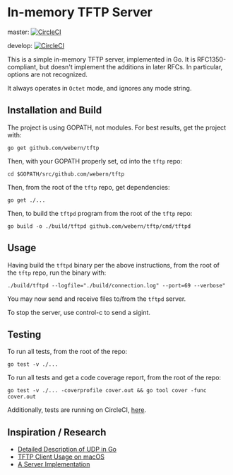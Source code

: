 In-memory TFTP Server
=====================

master: [![CircleCI](https://circleci.com/gh/webern/tftp/tree/master.svg?style=svg)](https://circleci.com/gh/webern/tftp/tree/master)

develop: [![CircleCI](https://circleci.com/gh/webern/tftp/tree/develop.svg?style=svg)](https://circleci.com/gh/webern/tftp/tree/develop)

This is a simple in-memory TFTP server, implemented in Go.  It is
RFC1350-compliant, but doesn't implement the additions in later RFCs.  In
particular, options are not recognized.

It always operates in `Octet` mode, and ignores any mode string.

Installation and Build
----------------------

The project is using GOPATH, not modules. For best results, get the project with:

`go get github.com/webern/tftp`

Then, with your GOPATH properly set, cd into the `tftp` repo:

`cd $GOPATH/src/github.com/webern/tftp`

Then, from the root of the `tftp` repo, get dependencies:

`go get ./...`

Then, to build the `tftpd` program from the root of the `tftp` repo:

`go build -o ./build/tftpd github.com/webern/tftp/cmd/tftpd`

Usage
-----

Having build the `tftpd` binary per the above instructions, from the root of the `tftp` repo, run the binary with:

`./build/tftpd --logfile="./build/connection.log" --port=69 --verbose"`

You may now send and receive files to/from the `tftpd` server.

To stop the server, use control-c to send a sigint.


Testing
-------
To run all tests, from the root of the repo:

`go test -v ./...`

To run all tests and get a code coverage report, from the root of the repo:

`go test -v ./... -coverprofile cover.out && go tool cover -func cover.out`

Additionally, tests are running on CircleCI, [here](https://circleci.com/gh/webern/tftp).

Inspiration / Research
----------------------

  * [Detailed Description of UDP in Go](https://ops.tips/blog/udp-client-and-server-in-go/)
  * [TFTP Client Usage on macOS](http://www.i-helpdesk.com.au/index.php?/Knowledgebase/Article/View/721/0/how-to-upgrade-router-firmware-via-tftp-using-mac-os-devices)
  * [A Server Implementation](https://github.com/shriganeshs/golang-tftp-server/blob/master/main.go)


